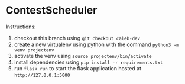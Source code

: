 # ContestScheduler

Instructions:

1. checkout this branch using `git checkout caleb-dev`
2. create a new virtualenv using python with the command `python3 -m venv projectenv`
3. activate the venv using `source projectenv/bin/activate`
4. install dependencies using `pip install -r requirements.txt`
5. run `flask run` to start the flask application hosted at `http://127.0.0.1:5000`
